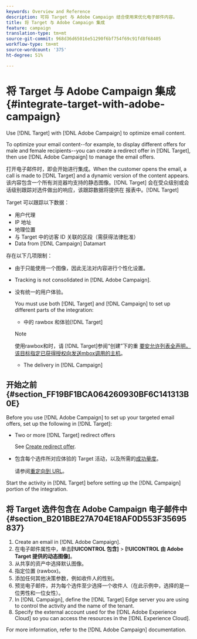 ```yaml
---
keywords: Overview and Reference
description: 可将 Target 与 Adobe Campaign 结合使用来优化电子邮件内容。
title: 将 Target 与 Adobe Campaign 集成
feature: campaign
translation-type: tm+mt
source-git-commit: 968d36d65016e51290f6bf754f69c91fd8f68405
workflow-type: tm+mt
source-wordcount: '375'
ht-degree: 51%

---
```



# 将 Target 与 Adobe Campaign 集成{#integrate-target-with-adobe-campaign}

Use [!DNL Target] with [!DNL Adobe Campaign] to optimize email content.

To optimize your email content--for example, to display different offers for male and female recipients--you can create a redirect offer in [!DNL Target], then use [!DNL Adobe Campaign] to manage the email offers.

打开电子邮件时，即会开始进行集成。When the customer opens the email, a call is made to [!DNL Target] and a dynamic version of the content appears. 该内容包含一个所有浏览器均支持的静态图像。[!DNL Target] 会在受众级别或会话级别跟踪对选件做出的响应，该跟踪数据将提供在 报表中。[!DNL Target]

Target 可以跟踪以下数据：

* 用户代理
* IP 地址
* 地理位置
* 与 Target 中的访客 ID 关联的区段（需获得法律批准）
* Data from [!DNL Campaign] Datamart

存在以下几项限制：

* 由于只能使用一个图像，因此无法对内容进行个性化设置。
* Tracking is not consolidated in [!DNL Adobe Campaign].
* 没有统一的用户体验。

   You must use both [!DNL Target] and [!DNL Campaign] to set up different parts of the integration:

   *  中的 rawbox 和体验[!DNL Target]
   >[!NOTE]
   >
   >使用rawbox和时，请 [!DNL Target]参阅“创建”下的重 [要安允许列表全声明，该目标指定已获得授权向发送mbox调用的主机](/help/administrating-target/hosts.md#allowlist)。

   * The delivery in [!DNL Campaign]



## 开始之前 {#section_FF19BF1BCA064260930BF6C141313B0E}

Before you use [!DNL Adobe Campaign] to set up your targeted email offers, set up the following in [!DNL Target]:

* Two or more [!DNL Target] redirect offers

   See [Create redirect offer](/help/c-experiences/c-manage-content/offer-redirect.md).
* 包含每个选件所对应体验的 Target 活动，以及所需的[成功量度](/help/c-activities/r-success-metrics/success-metrics.md)。

   请参阅[重定向到 URL](/help/c-experiences/c-visual-experience-composer/redirect-offer.md)。

Start the activity in [!DNL Target] before setting up the [!DNL Campaign] portion of the integration.

## 将 Target 选件包含在 Adobe Campaign 电子邮件中 {#section_B201BBE27A704E18AF0D553F35695837}

1. Create an email in [!DNL Adobe Campaign].
1. 在电子邮件属性中，单击&#x200B;**[!UICONTROL 包含]** > **[!UICONTROL 由 Adobe Target 提供的动态图像]**。
1. 从共享的资产中选择默认图像。
1. 指定位置 (rawbox)。
1. 添加任何其他决策参数，例如收件人的性别。
1. 预览电子邮件，并为每个选件至少选择一个收件人（在此示例中，选择的是一位男性和一位女性）。
1. In [!DNL Campaign], define the [!DNL Target] Edge server you are using to control the activity and the name of the tenant.
1. Specify the external account used for the [!DNL Adobe Experience Cloud] so you can access the resources in the [!DNL Experience Cloud].

For more information, refer to the [!DNL Adobe Campaign] documentation.
